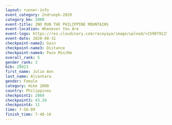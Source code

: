```yaml
--- 
layout: runner-info 
event_category: 2ndrunph-2020 
category_km: 2000 
event-title: 2ND RUN THE PHILIPPINE MOUNTAINS 
event-location: Whenever You Are 
event-logo: https://res.cloudinary.com/raceyaya/image/upload/v1598791251/2nd_RUPM_ddesij.jpg 
event-date: 2020-08-31 
checkpoint-name2: Gain 
checkpoint-name3: Distance 
checkpoint-name4: Pace Min/Km 
overall_rank: 5
gender_rank: 3
bib: 20013
first_name: Julie Ann
last_name: Alcantara
gender: Female
category: Hike 2000
country: Philippines
checkpoint2: 2069
checkpoint3: 43.29
checkpoint4: 11
time: 7-56-09
finish_time: 7-40-16
--- 
```

